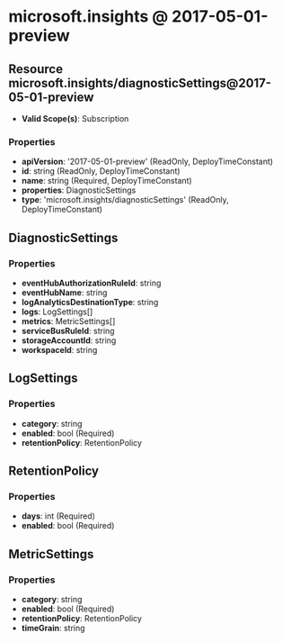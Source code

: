 # microsoft.insights @ 2017-05-01-preview

## Resource microsoft.insights/diagnosticSettings@2017-05-01-preview
* **Valid Scope(s)**: Subscription
### Properties
* **apiVersion**: '2017-05-01-preview' (ReadOnly, DeployTimeConstant)
* **id**: string (ReadOnly, DeployTimeConstant)
* **name**: string (Required, DeployTimeConstant)
* **properties**: DiagnosticSettings
* **type**: 'microsoft.insights/diagnosticSettings' (ReadOnly, DeployTimeConstant)

## DiagnosticSettings
### Properties
* **eventHubAuthorizationRuleId**: string
* **eventHubName**: string
* **logAnalyticsDestinationType**: string
* **logs**: LogSettings[]
* **metrics**: MetricSettings[]
* **serviceBusRuleId**: string
* **storageAccountId**: string
* **workspaceId**: string

## LogSettings
### Properties
* **category**: string
* **enabled**: bool (Required)
* **retentionPolicy**: RetentionPolicy

## RetentionPolicy
### Properties
* **days**: int (Required)
* **enabled**: bool (Required)

## MetricSettings
### Properties
* **category**: string
* **enabled**: bool (Required)
* **retentionPolicy**: RetentionPolicy
* **timeGrain**: string

